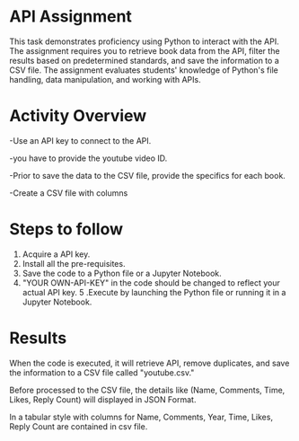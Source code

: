 # API Assignment 

This task demonstrates proficiency using Python to interact with the API. The assignment requires you to retrieve book data from the API, filter the results based on predetermined standards, and save the information to a CSV file. The assignment evaluates students' knowledge of Python's file handling, data manipulation, and working with APIs.

# Activity Overview

-Use an API key to connect to the API.

-you have to provide the youtube video ID.

-Prior to save the data to the CSV file, provide the specifics for each book.

-Create a CSV file with columns 

# Steps to follow
1. Acquire a API key.
2. Install all the pre-requisites. 
3. Save the code to a Python file or a Jupyter Notebook.
4. "YOUR OWN-API-KEY" in the code should be changed to reflect your actual API key.
5 .Execute by launching the Python file or running it in a Jupyter Notebook.

# Results
When the code is executed, it will retrieve API, remove duplicates, and save the information to a CSV file called "youtube.csv." 

Before processed to the CSV file, the details like (Name, Comments, Time, Likes, Reply Count) will displayed in JSON Format.

In a tabular style with columns for Name, Comments, Year, Time, Likes, Reply Count are contained in csv file.
